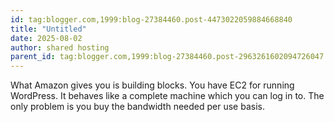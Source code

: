 ```yaml
---
id: tag:blogger.com,1999:blog-27384460.post-4473022059884668840
title: "Untitled"
date: 2025-08-02
author: shared hosting
parent_id: tag:blogger.com,1999:blog-27384460.post-2963261602094726047
---
```


What Amazon gives you is building blocks. You have EC2 for running WordPress. It behaves like a complete machine which you can log in to. The only problem is you buy the bandwidth needed per use basis.